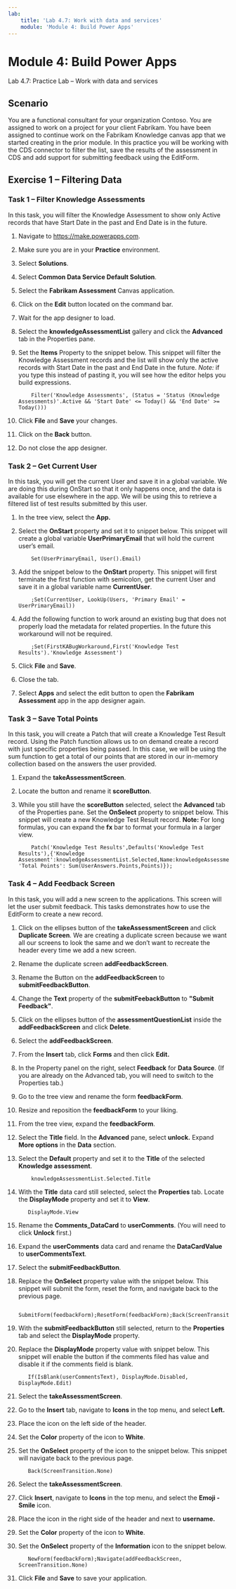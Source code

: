 ```yaml
---
lab:
    title: 'Lab 4.7: Work with data and services'
    module: 'Module 4: Build Power Apps'
---
```


Module 4: Build Power Apps
======================================

Lab 4.7: Practice Lab – Work with data and services

Scenario
--------

You are a functional consultant for your organization Contoso. You are assigned
to work on a project for your client Fabrikam. You have been assigned to
continue work on the Fabrikam Knowledge canvas app that we started creating in
the prior module. In this practice you will be working with the CDS connector to
filter the list, save the results of the assessment in CDS and add support for
submitting feedback using the EditForm.

Exercise 1 – Filtering Data
---------------------------

### Task 1 – Filter Knowledge Assessments 

In this task, you will filter the Knowledge Assessment to show only Active
records that have Start Date in the past and End Date is in the future.

1.  Navigate to <https://make.powerapps.com>.

2.  Make sure you are in your **Practice** environment.

3.  Select **Solutions**.

4.  Select **Common Data Service Default Solution**.

5.  Select the **Fabrikam Assessment** Canvas application.

6.  Click on the **Edit** button located on the command bar.

7.  Wait for the app designer to load.

8.  Select the **knowledgeAssessmentList** gallery and click the **Advanced** tab in the Properties pane.

9.  Set the **Items** Property to the snippet below. This snippet will filter
    the Knowledge Assessment records and the list will show only the active
    records with Start Date in the past and End Date in the future. *Note:* if you
    type this instead of pasting it, you will see how the editor helps you build
    expressions.

            Filter('Knowledge Assessments', (Status = 'Status (Knowledge Assessments)'.Active && 'Start Date' <= Today() && 'End Date' >= Today()))

10.  Click **File** and **Save** your changes.

11.  Click on the **Back** button.

12.  Do not close the app designer.

### Task 2 – Get Current User 

In this task, you will get the current User and save it in a global variable. We
are doing this during OnStart so that it only happens once, and the data is
available for use elsewhere in the app. We will be using this to retrieve a
filtered list of test results submitted by this user.

1.  In the tree view, select the **App.**

2.  Select the **OnStart** property and set it to snippet below. This snippet
    will create a global variable **UserPrimaryEmail** that will hold the
    current user’s email.

            Set(UserPrimaryEmail, User().Email)

3.  Add the snippet below to the **OnStart** property. This snippet will first
    terminate the first function with semicolon, get the current User and save
    it in a global variable name **CurrentUser**.

            ;Set(CurrentUser, LookUp(Users, 'Primary Email' = UserPrimaryEmail))

4.  Add the following function to work around an existing bug that does not
    properly load the metadata for related properties. In the future this
    workaround will not be required.

            ;Set(FirstKABugWorkaround,First('Knowledge Test Results').'Knowledge Assessment')

7.  Click **File** and **Save**.

8.  Close the tab.

10.  Select **Apps** and select the edit button to open the **Fabrikam Assessment** app in the app designer again.

### Task 3 – Save Total Points 

In this task, you will create a Patch that will create a Knowledge Test Result
record. Using the Patch function allows us to on demand create a record with
just specific properties being passed. In this case, we will be using the sum
function to get a total of our points that are stored in our in-memory
collection based on the answers the user provided.

1.  Expand the **takeAssessmentScreen**.

2.  Locate the button and rename it **scoreButton**.

3.  While you still have the **scoreButton** selected, select the **Advanced** tab of the Properties pane. Set the **OnSelect**
    property to snippet below. This snippet will create a new Knowledge Test
    Result record. **Note:** For long formulas, you can expand the **fx** bar to format your formula in a larger view.
    
            Patch('Knowledge Test Results',Defaults('Knowledge Test Results'),{'Knowledge Assessment':knowledgeAssessmentList.Selected,Name:knowledgeAssessmentList.Selected.Title, 'Total Points': Sum(UserAnswers.Points,Points)});

### Task 4 – Add Feedback Screen 

In this task, you will add a new screen to the applications. This screen will
let the user submit feedback. This tasks demonstrates how to use the EditForm to
create a new record.

1.  Click on the ellipses button of the **takeAssessmentScreen** and click
    **Duplicate Screen**. We are creating a duplicate screen because we want all
    our screens to look the same and we don’t want to recreate the header every
    time we add a new screen.

2.  Rename the duplicate screen **addFeedbackScreen**.

3.  Rename the Button on the **addFeedbackScreen** to **submitFeedbackButton**.

4.  Change the **Text** property of the **submitFeebackButton** to **"Submit Feedback"**.

5.  Click on the ellipses button of the **assessmentQuestionList** inside the
    **addFeedbackScreen** and click **Delete**.

6.  Select the **addFeedbackScreen**.

7.  From the **Insert** tab, click **Forms** and then click **Edit.**

8.  In the Property panel on the right, select **Feedback** for **Data Source**. (If you are already on the Advanced tab, you will need to switch to the Properties tab.) 

9.  Go to the tree view and rename the form **feedbackForm**.

10. Resize and reposition the **feedbackForm** to your liking.

11. From the tree view, expand the **feedbackForm**.

12. Select the **Title** field. In the **Advanced** pane, select **unlock.** Expand **More options** in the **Data** section.

13. Select the **Default** property and set it to the **Title** of the selected
    **Knowledge assessment**.

            knowledgeAssessmentList.Selected.Title

14.  With the **Title** data card still selected, select the **Properties** tab. Locate the **DisplayMode** property and set it to **View**.

            DisplayMode.View

16.  Rename the **Comments_DataCard** to **userComments**. (You will need to click **Unlock** first.)

17.  Expand the **userComments** data card and rename the **DataCardValue** to
    **userCommentsText**.

18.  Select the **submitFeedbackButton**.

19.  Replace the **OnSelect** property value with the snippet below. This snippet
    will submit the form, reset the form, and navigate back to the previous
    page.

            SubmitForm(feedbackForm);ResetForm(feedbackForm);Back(ScreenTransition.None)

20.  With the **submitFeedbackButton** still selected, return to the **Properties** tab and select the **DisplayMode**
    property.

21.  Replace the **DisplayMode** property value with snippet below. This snippet
    will enable the button if the comments filed has value and disable it if the
    comments field is blank.

            If(IsBlank(userCommentsText), DisplayMode.Disabled, DisplayMode.Edit)

22.  Select the **takeAssessmentScreen**.

23.  Go to the **Insert** tab, navigate to **Icons** in the top menu, and select **Left.**

24.  Place the icon on the left side of the header.

25.  Set the **Color** property of the icon to **White**.

26.  Set the **OnSelect** property of the icon to the snippet below. This snippet
    will navigate back to the previous page.
    
            Back(ScreenTransition.None)

27.  Select the **takeAssessmentScreen**.

28.  Click **Insert**, navigate to **Icons** in the top menu, and select the **Emoji - Smile** icon.

29.  Place the icon in the right side of the header and next to **username.**
    
30.  Set the **Color** property of the icon to **White**.

31.  Set the **OnSelect** property of the **Information** icon to the snippet
    below.

            NewForm(feedbackForm);Navigate(addFeedbackScreen, ScreenTransition.None)
    
 32. Click **File** and **Save** to save your application.
